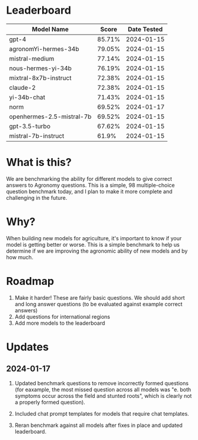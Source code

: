 # Leaderboard

| Model Name | Score | Date Tested |
|------------|-------|-------------|
| gpt-4 | 85.71% | 2024-01-15 |
| agronomYi-hermes-34b | 79.05% | 2024-01-15 |
| mistral-medium | 77.14% | 2024-01-15 |
| nous-hermes-yi-34b | 76.19% | 2024-01-15 |
| mixtral-8x7b-instruct | 72.38% | 2024-01-15 |
| claude-2 | 72.38% | 2024-01-15 |
| yi-34b-chat | 71.43% | 2024-01-15 |
| norm | 69.52% | 2024-01-17 |
| openhermes-2.5-mistral-7b | 69.52% | 2024-01-15 |
| gpt-3.5-turbo | 67.62% | 2024-01-15 |
| mistral-7b-instruct | 61.9% | 2024-01-15 |



# What is this?
We are benchmarking the ability for different models to give correct answers to Agronomy questions. This is a simple, 98 multiple-choice question benchmark today, and I plan to make it more complete and challenging in the future.

# Why?
When building new models for agriculture, it's important to know if your model is getting better or worse. This is a simple benchmark to help us determine if we are improving the agronomic ability of new models and by how much.

# Roadmap
1. Make it harder! These are fairly basic questions. We should add short and long answer questions (to be evaluated against example correct answers)
2. Add questions for international regions
3. Add more models to the leaderboard


# Updates
## 2024-01-17
1. Updated benchmark questions to remove incorrectly formed questions (for eaxample, the most missed question across all models was "e. both symptoms occur across the field and stunted roots", which is clearly not a properly formed question). 

2. Included chat prompt templates for models that require chat templates. 

3. Reran benchmark against all models after fixes in place and updated leaderboard.

